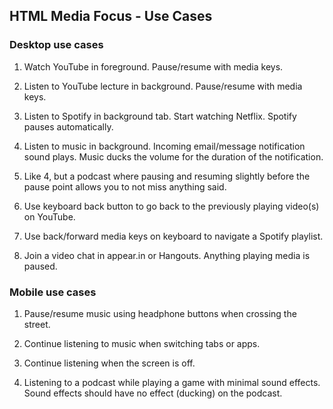 ## HTML Media Focus - Use Cases

### Desktop use cases

1. Watch YouTube in foreground. Pause/resume with media keys.

2. Listen to YouTube lecture in background. Pause/resume with media keys.

3. Listen to Spotify in background tab. Start watching Netflix. Spotify pauses automatically.

4. Listen to music in background. Incoming email/message notification sound plays. Music ducks the volume for the duration of the notification.

5. Like 4, but a podcast where pausing and resuming slightly before the pause point allows you to not miss anything said.

6. Use keyboard back button to go back to the previously playing video(s) on YouTube.

7. Use back/forward media keys on keyboard to navigate a Spotify playlist.

8. Join a video chat in appear.in or Hangouts. Anything playing media is paused.

### Mobile use cases

1. Pause/resume music using headphone buttons when crossing the street.

2. Continue listening to music when switching tabs or apps.

3. Continue listening when the screen is off.

4. Listening to a podcast while playing a game with minimal sound effects. Sound effects should have no effect (ducking) on the podcast.